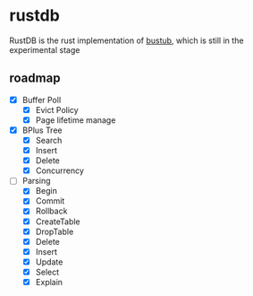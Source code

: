 # rustdb
RustDB is the rust implementation of [bustub](https://github.com/cmu-db/bustub), which is still in the experimental stage
## roadmap
- [x] Buffer Poll
  - [x] Evict Policy 
  - [x] Page lifetime manage 
- [X] BPlus Tree
  - [x] Search
  - [x] Insert
  - [x] Delete
  - [X] Concurrency
- [ ] Parsing
  - [x] Begin
  - [x] Commit
  - [x] Rollback
  - [x] CreateTable
  - [x] DropTable
  - [x] Delete
  - [x] Insert
  - [x] Update
  - [x] Select
  - [x] Explain